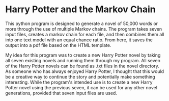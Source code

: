 # Harry Potter and the Markov Chain

This python program is designed to generate a novel of 50,000 words or more through the use of multiple Markov chains. 
The program takes seven input files, creates a markov chain for each file, and then combines them all into one text model with an equal chance ratio. From here, it saves the output into a pdf file based on the HTML template. 

My idea for this program was to create a new Harry Potter novel by taking all seven existing novels and running them through my program. All seven of the Harry Potter novels can be found as .txt files in the novel directory.
As someone who has always enjoyed Harry Potter, I thought that this would be a creative way to continue the story and potentially make something interesting. While the program's intended use is to create a new Harry Potter novel using the previous seven, it can be used for any other novel generations, provided that seven input files are used.

